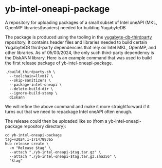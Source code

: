 # yb-intel-oneapi-package
A repository for uploading packages of a small subset of Intel oneAPI (MKL, OpenMP libraries/headers) needed for building YugabyteDB

The package is produced using the tooling in the [yugabyte-db-thirdparty](https://github.com/yugabyte/yugabyte-db-thirdparty/) repository. It contains header files and libraries needed to build certain YugabyteDB third-party dependencies that rely on Intel MKL, OpenMP, and other libraries. As of 05/03/2024, the only such third-party dependency is the DiskANN library. Here is an example command that was used to build the first release package of yb-intel-oneapi-package.

```
./build_thirdparty.sh \
  --toolchain=llvm17 \
  --skip-sanitizers \
  --package-intel-oneapi \
  --delete-build-dir \
  --ignore-build-stamp \
  diskann
```

We will refine the above command and make it more straightforward if it turns out that we need to repackage Intel oneAPI often enough.

The release could then be uploaded like so (from a yb-intel-oneapi-package repository directory):
```
cd yb-intel-oneapi-package
tag=v2024.1-1714789365
hub release create \
  -m "Release $tag" \
  --attach "./yb-intel-oneapi-$tag.tar.gz" \
  --attach "./yb-intel-oneapi-$tag.tar.gz.sha256" \
  "$tag"
```
